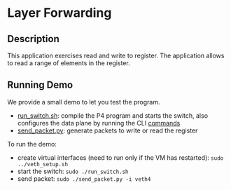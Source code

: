 # Layer Forwarding

## Description

This application exercises read and write to register. The application allows to
read a range of elements in the register. 

## Running Demo

We provide a small demo to let you test the program.

- [run_switch.sh](run_switch.sh): compile the P4 program and starts the switch,
  also configures the data plane by running the CLI [commands](commands.txt)
- [send_packet.py](send_packet.py): generate packets to write or read the register

To run the demo:
- create virtual interfaces (need to run only if the VM has restarted): 
`sudo ../veth_setup.sh`
- start the switch: `sudo ./run_switch.sh`
- send packet: `sudo ./send_packet.py -i veth4`